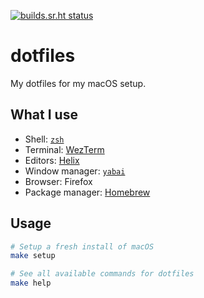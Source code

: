 [![builds.sr.ht status](https://builds.sr.ht/~timharek/dotfiles/commits/main/.build.yml.svg)](https://builds.sr.ht/~timharek/dotfiles/commits/main/.build.yml?)

# dotfiles

My dotfiles for my macOS setup.

## What I use

- Shell: [`zsh`](.config/zsh)
- Terminal: [WezTerm](.config/wezterm/wezterm.lua)
- Editors: [Helix](.config/helix)
- Window manager: [`yabai`](.config/yabai/yabairc)
- Browser: Firefox
- Package manager: [Homebrew](https://brew.sh)

## Usage

```bash
# Setup a fresh install of macOS
make setup

# See all available commands for dotfiles
make help
```
